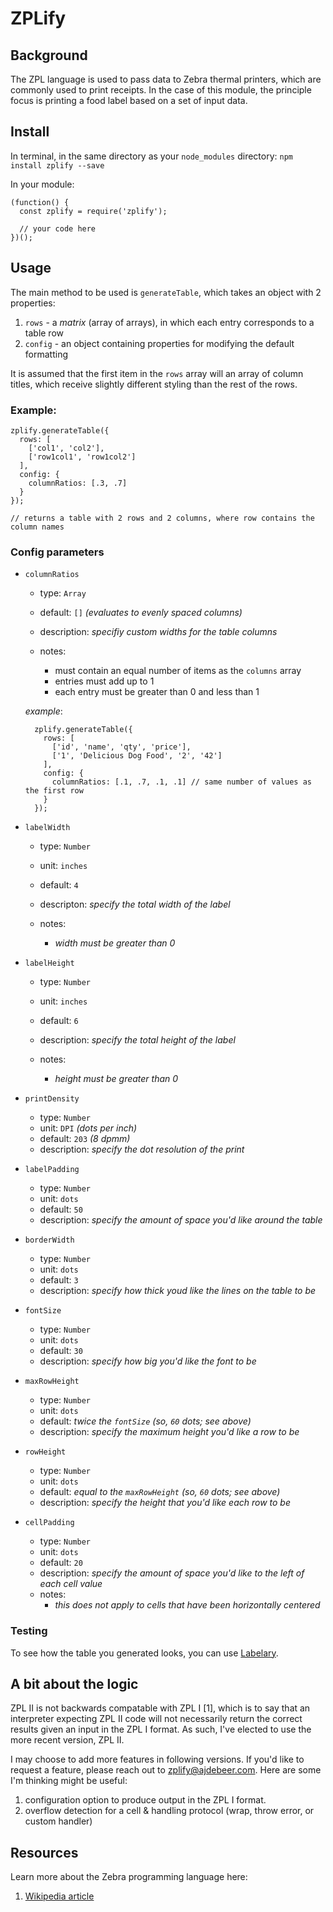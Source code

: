 # ZPLify

## Background

The ZPL language is used to pass data to Zebra thermal printers, which are commonly used to print receipts.  In the case of this module, the principle focus is printing a food label based on a set of input data.

## Install

In terminal, in the same directory as your `node_modules` directory:
```npm install zplify --save```

In your module:
```
(function() {
  const zplify = require('zplify');

  // your code here
})();
```

## Usage

The main method to be used is `generateTable`, which takes an object with 2 properties:
1. `rows` - a _matrix_ (array of arrays), in which each entry corresponds to a table row
2. `config` - an object containing properties for modifying the default formatting

It is assumed that the first item in the `rows` array will an array of column titles,
which receive slightly different styling than the rest of the rows.

### Example:

```
zplify.generateTable({
  rows: [
    ['col1', 'col2'],
    ['row1col1', 'row1col2']
  ],
  config: {
    columnRatios: [.3, .7]
  }
});

// returns a table with 2 rows and 2 columns, where row contains the column names
```


### Config parameters

* `columnRatios`

  * type: `Array`
  * default: `[]` _(evaluates to evenly spaced columns)_
  * description: _specifiy custom widths for the table columns_
  * notes:

    * must contain an equal number of items as the `columns` array
    * entries must add up to 1
    * each entry must be greater than 0 and less than 1

  _example_: 

  ```
    zplify.generateTable({
      rows: [
        ['id', 'name', 'qty', 'price'],
        ['1', 'Delicious Dog Food', '2', '42']
      ],
      config: {
        columnRatios: [.1, .7, .1, .1] // same number of values as the first row
      }
    });
  ```


* `labelWidth`

  * type: `Number`
  * unit: `inches`
  * default: `4`
  * descripton: _specify the total width of the label_
  * notes:

    * _width must be greater than 0_

* `labelHeight`

  * type: `Number`
  * unit: `inches`
  * default: `6`
  * description: _specify the total height of the label_
  * notes:

    * _height must be greater than 0_

* `printDensity`

  * type: `Number`
  * unit: `DPI` _(dots per inch)_
  * default: `203` _(8 dpmm)_
  * description: _specify the dot resolution of the print_

* `labelPadding`

  * type: `Number`
  * unit: `dots`
  * default: `50`
  * description: _specify the amount of space you'd like around the table_

* `borderWidth`
  
  * type: `Number`
  * unit: `dots`
  * default: `3`
  * description: _specify how thick youd like the lines on the table to be_


* `fontSize`

  * type: `Number`
  * unit: `dots`
  * default: `30`
  * description: _specify how big you'd like the font to be_


* `maxRowHeight`

  * type: `Number`
  * unit: `dots`
  * default: _twice the `fontSize` (so, `60` dots; see above)_
  * description: _specify the maximum height you'd like a row to be_

* `rowHeight`

  * type: `Number`
  * unit: `dots`
  * default: _equal to the `maxRowHeight` (so, `60` dots; see above)_
  * description: _specify the height that you'd like each row to be_

* `cellPadding`

  * type: `Number`
  * unit: `dots`
  * default: `20`
  * description: _specify the amount of space you'd like to the left of each cell value_
  * notes:
    * _this does not apply to cells that have been horizontally centered_

### Testing

To see how the table you generated looks, you can use [Labelary](http://labelary.com/viewer.html).

## A bit about the logic

ZPL II is not backwards compatable with ZPL I [1], which is to say that an interpreter expecting ZPL II code will not necessarily return the correct results given an input in the ZPL I format. As such, I've elected to use the more recent version, ZPL II.

I may choose to add more features in following versions. If you'd like to request a feature, please reach out to zplify@ajdebeer.com. Here are some I'm thinking might be useful:

1. configuration option to produce output in the ZPL I format. 
2. overflow detection for a cell & handling protocol (wrap, throw error, or custom handler)

## Resources

Learn more about the Zebra programming language here:

1. [Wikipedia article](https://en.wikipedia.org/wiki/Zebra_(programming_language))
